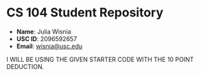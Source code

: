 # CS 104 Student Repository

- **Name**: Julia Wisnia
- **USC ID**: 2096592657
- **Email**: wisnia@usc.edu

I WILL BE USING THE GIVEN STARTER CODE WITH THE 10
POINT DEDUCTION.